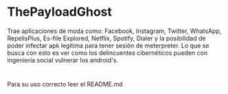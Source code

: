 # ThePayloadGhost
 Trae aplicaciones de moda como: Facebook, Instagram,
 Twitter, WhatsApp, RepelisPlus, Es-file Explored, 
 Netflix, Spotify, Dialer y la posibilidad de poder infectar apk 
 legitima para tener sesión de meterpreter.
 Lo que se busca con esto es ver como los delincuentes cibernéticos 
 pueden con ingeniería social vulnerar los android's.
 #
 Para su uso correcto leer el README.md
